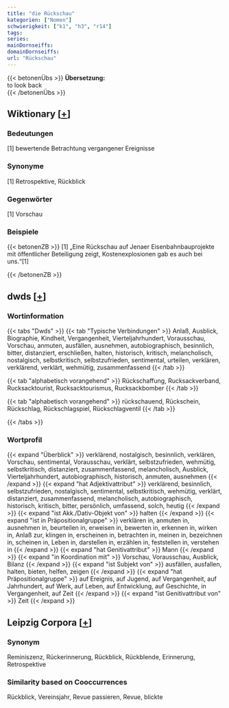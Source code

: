 ```yaml
---
title: "die Rückschau"
kategorien: ["Nomen"]
schwierigkeit: ["k1", "h3", "r14"]
tags:
series:
mainDornseiffs:
domainDornseiffs:
url: "Rückschau"
---
```


{{< betonenÜbs >}}
**Übersetzung:**  
to look back  
{{< /betonenÜbs >}}

## Wiktionary [[+](https://de.wiktionary.org/wiki/Rückschau)]

### Bedeutungen
[1] bewertende Betrachtung vergangener Ereignisse  

### Synonyme
[1] Retrospektive, Rückblick  

### Gegenwörter
[1] Vorschau  

### Beispiele
{{< betonenZB >}}
[1] „Eine Rückschau auf Jenaer Eisenbahnbauprojekte mit öffentlicher Beteiligung zeigt, Kostenexplosionen gab es auch bei uns.“[1]  

{{< /betonenZB >}}


## dwds [[+](https://www.dwds.de/wb/Rückschau)]

### Wortinformation
{{< tabs "Dwds" >}}
{{< tab "Typische Verbindungen" >}}
Anlaß, Ausblick, Biographie, Kindheit, Vergangenheit, Vierteljahrhundert, Vorausschau, Vorschau, anmuten, ausfällen, ausnehmen, autobiographisch, besinnlich, bitter, distanziert, erschließen, halten, historisch, kritisch, melancholisch, nostalgisch, selbstkritisch, selbstzufrieden, sentimental, urteilen, verklären, verklärend, verklärt, wehmütig, zusammenfassend
{{< /tab >}}

{{< tab "alphabetisch vorangehend" >}}
Rückschaffung, Rucksackverband, Rucksacktourist, Rucksacktourismus, Rucksackbomber
{{< /tab >}}

{{< tab "alphabetisch vorangehend" >}}
rückschauend, Rückschein, Rückschlag, Rückschlagspiel, Rückschlagventil
{{< /tab >}}

{{< /tabs >}}

### Wortprofil
{{< expand "Überblick" >}} verklärend, nostalgisch, besinnlich, verklären, Vorschau, sentimental, Vorausschau, verklärt, selbstzufrieden, wehmütig, selbstkritisch, distanziert, zusammenfassend, melancholisch, Ausblick, Vierteljahrhundert, autobiographisch, historisch, anmuten, ausnehmen {{< /expand >}}
{{< expand "hat Adjektivattribut" >}} verklärend, besinnlich, selbstzufrieden, nostalgisch, sentimental, selbstkritisch, wehmütig, verklärt, distanziert, zusammenfassend, melancholisch, autobiographisch, historisch, kritisch, bitter, persönlich, umfassend, solch, heutig {{< /expand >}}
{{< expand "ist Akk./Dativ-Objekt von" >}} halten {{< /expand >}}
{{< expand "ist in Präpositionalgruppe" >}} verklären in, anmuten in, ausnehmen in, beurteilen in, erweisen in, bewerten in, erkennen in, wirken in, Anlaß zur, klingen in, erscheinen in, betrachten in, meinen in, bezeichnen in, scheinen in, Leben in, darstellen in, erzählen in, feststellen in, verstehen in {{< /expand >}}
{{< expand "hat Genitivattribut" >}} Mann {{< /expand >}}
{{< expand "in Koordination mit" >}} Vorschau, Vorausschau, Ausblick, Bilanz {{< /expand >}}
{{< expand "ist Subjekt von" >}} ausfällen, ausfallen, halten, bieten, helfen, zeigen {{< /expand >}}
{{< expand "hat Präpositionalgruppe" >}} auf Ereignis, auf Jugend, auf Vergangenheit, auf Jahrhundert, auf Werk, auf Leben, auf Entwicklung, auf Geschichte, in Vergangenheit, auf Zeit {{< /expand >}}
{{< expand "ist Genitivattribut von" >}} Zeit {{< /expand >}}

## Leipzig Corpora [[+](https://corpora.uni-leipzig.de/en/res?word=Rückschau&corpusId=deu_newscrawl-public_2018)]


### Synonym
Reminiszenz, Rückerinnerung, Rückblick, Rückblende, Erinnerung, Retrospektive


### Similarity based on Cooccurrences
Rückblick, Vereinsjahr, Revue passieren, Revue, blickte

